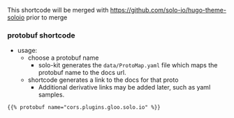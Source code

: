 This shortcode will be merged with https://github.com/solo-io/hugo-theme-soloio prior to merge

### protobuf shortcode

- usage:
  - choose a protobuf name
    - solo-kit generates the `data/ProtoMap.yaml` file which maps the protobuf name to the docs url.
  - shortcode generates a link to the docs for that proto
    -  Additional derivative links may be added later, such as yaml samples.

```
{{% protobuf name="cors.plugins.gloo.solo.io" %}}
```
